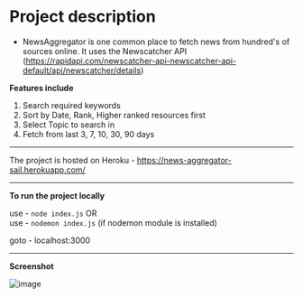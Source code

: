 # Project description 
- NewsAggregator is one common place to fetch news from hundred's of sources online. It uses the Newscatcher API (https://rapidapi.com/newscatcher-api-newscatcher-api-default/api/newscatcher/details)

<b>Features include</b>

1. Search required keywords
2. Sort by Date, Rank, Higher ranked resources first
3. Select Topic to search in
4. Fetch from last 3, 7, 10, 30, 90 days

<hr>

The project is hosted on Heroku -  https://news-aggregator-sail.herokuapp.com/

<hr>

**To run the project locally**

use - `node index.js` OR <br>
use - `nodemon index.js` (if nodemon module is installed)

goto - localhost:3000

<hr>

**Screenshot**


![image](https://user-images.githubusercontent.com/40532567/171778934-84705bac-20a7-4ca3-a433-c222bd891510.png)
